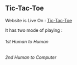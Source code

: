 ## Tic-Tac-Toe

Website is Live On : [Tic-Tac-Toe](https://shashikant1729.github.io/Tic-Tac_Toe/)

It has two mode of playing :
###### 1st Human to Human
###### 2nd Human to Computer


